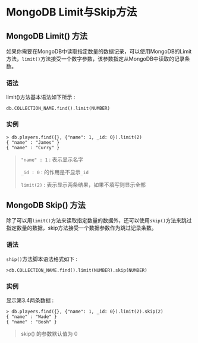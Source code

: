 # MongoDB Limit与Skip方法

## MongoDB Limit() 方法

如果你需要在MongoDB中读取指定数量的数据记录，可以使用MongoDB的Limit方法，`limit()`方法接受一个数字参数，该参数指定从MongoDB中读取的记录条数。

### 语法

limit()方法基本语法如下所示  :

```shell
db.COLLECTION_NAME.find().limit(NUMBER)
```

### 实例

```shell
> db.players.find({}, {"name": 1, _id: 0}).limit(2)
{ "name" : "James" }
{ "name" : "Curry" }
```

> `"name" : 1` : 表示显示名字
>
> `_id : 0` : 的作用是不显示`_id`
>
> `limit(2)` : 表示显示两条结果，如果不填写则显示全部

## MongoDB Skip() 方法

除了可以用`limit()`方法来读取指定数量的数据外，还可以使用`skip()`方法来跳过指定数量的数据，skip方法接受一个数据参数作为跳过记录条数。

### 语法

`ship()`方法脚本语法格式如下 :

```
>db.COLLECTION_NAME.find().limit(NUMBER).skip(NUMBER)
```

### 实例

显示第3.4两条数据 :

```shell
> db.players.find({}, {"name": 1, _id: 0}).limit(2).skip(2)
{ "name" : "Wade" }
{ "name" : "Bosh" }
```

> skip() 的参数默认值为 0